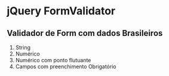 # jQuery FormValidator

## Validador de Form com dados Brasileiros

1. String
2. Numérico
3. Numérico com ponto flutuante
4. Campos com preenchimento Obrigatório